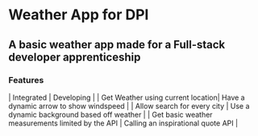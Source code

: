# Weather App for DPI

## A basic weather app made for a Full-stack developer apprenticeship

### Features

| Integrated | Developing |
| Get Weather using current location| Have a dynamic arrow to show windspeed |
| Allow search for every city | Use a dynamic background based off weather |
| Get basic weather measurements limited by the API | Calling an inspirational quote API |
